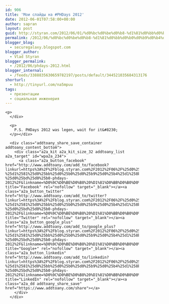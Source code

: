 ```yaml
---
id: 906
title: 'Мои слайды на #PHDays 2012'
date: 2012-06-01T07:58:00+00:00
author: sapran
layout: post
guid: http://styran.com/2012/06/01/%d0%bc%d0%be%d0%b8-%d1%81%d0%bb%d0%b0%d0%b9%d0%b4%d1%8b-%d0%bd%d0%b0-phdays-2012/
permalink: /2012/06/%d0%bc%d0%be%d0%b8-%d1%81%d0%bb%d0%b0%d0%b9%d0%b4%d1%8b-%d0%bd%d0%b0-phdays-2012/
blogger_blog:
  - securegalaxy.blogspot.com
blogger_author:
  - Vlad Styran
blogger_permalink:
  - /2012/06/phdays-2012.html
blogger_internal:
  - /feeds/3388835630659782197/posts/default/344521035684313176
shorturl:
  - http://tinyurl.com/na5mpuu
tags:
  - презентации
  - социальная инженерия
---
```

<div dir="ltr" style="text-align: left;">
  <div style="width: 425px;">
    <div style="text-align: left;">
    </div>
    
    <p>
      </div> 
      
      <p>
        P.S. PHDays 2012 was legen, wait for it&#8230;
      </p></div> 
      
      <div class="addtoany_share_save_container addtoany_content_bottom">
        <div class="a2a_kit a2a_kit_size_32 addtoany_list a2a_target" id="wpa2a_234">
          <a class="a2a_button_facebook" href="http://www.addtoany.com/add_to/facebook?linkurl=https%3A%2F%2Fblog.styran.com%2F2012%2F06%2F%25d0%25bc%25d0%25be%25d0%25b8-%25d1%2581%25d0%25bb%25d0%25b0%25d0%25b9%25d0%25b4%25d1%258b-%25d0%25bd%25d0%25b0-phdays-2012%2F&linkname=%D0%9C%D0%BE%D0%B8%20%D1%81%D0%BB%D0%B0%D0%B9%D0%B4%D1%8B%20%D0%BD%D0%B0%20%23PHDays%202012" title="Facebook" rel="nofollow" target="_blank"></a><a class="a2a_button_twitter" href="http://www.addtoany.com/add_to/twitter?linkurl=https%3A%2F%2Fblog.styran.com%2F2012%2F06%2F%25d0%25bc%25d0%25be%25d0%25b8-%25d1%2581%25d0%25bb%25d0%25b0%25d0%25b9%25d0%25b4%25d1%258b-%25d0%25bd%25d0%25b0-phdays-2012%2F&linkname=%D0%9C%D0%BE%D0%B8%20%D1%81%D0%BB%D0%B0%D0%B9%D0%B4%D1%8B%20%D0%BD%D0%B0%20%23PHDays%202012" title="Twitter" rel="nofollow" target="_blank"></a><a class="a2a_button_google_plus" href="http://www.addtoany.com/add_to/google_plus?linkurl=https%3A%2F%2Fblog.styran.com%2F2012%2F06%2F%25d0%25bc%25d0%25be%25d0%25b8-%25d1%2581%25d0%25bb%25d0%25b0%25d0%25b9%25d0%25b4%25d1%258b-%25d0%25bd%25d0%25b0-phdays-2012%2F&linkname=%D0%9C%D0%BE%D0%B8%20%D1%81%D0%BB%D0%B0%D0%B9%D0%B4%D1%8B%20%D0%BD%D0%B0%20%23PHDays%202012" title="Google+" rel="nofollow" target="_blank"></a><a class="a2a_button_linkedin" href="http://www.addtoany.com/add_to/linkedin?linkurl=https%3A%2F%2Fblog.styran.com%2F2012%2F06%2F%25d0%25bc%25d0%25be%25d0%25b8-%25d1%2581%25d0%25bb%25d0%25b0%25d0%25b9%25d0%25b4%25d1%258b-%25d0%25bd%25d0%25b0-phdays-2012%2F&linkname=%D0%9C%D0%BE%D0%B8%20%D1%81%D0%BB%D0%B0%D0%B9%D0%B4%D1%8B%20%D0%BD%D0%B0%20%23PHDays%202012" title="LinkedIn" rel="nofollow" target="_blank"></a><a class="a2a_dd addtoany_share_save" href="https://www.addtoany.com/share"></a>
        </div>
      </div>